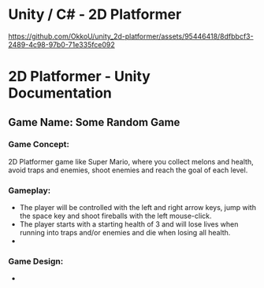 # Unity / C# - 2D Platformer

https://github.com/OkkoU/unity_2d-platformer/assets/95446418/8dfbbcf3-2489-4c98-97b0-71e335fce092



# 2D Platformer - Unity Documentation

## Game Name: Some Random Game

### Game Concept:
2D Platformer game like Super Mario, where you collect melons and health, avoid traps and enemies, shoot enemies and reach the goal of each level.


### Gameplay:
- The player will be controlled with the left and right arrow keys, jump with the space key and shoot fireballs with the left mouse-click.
- The player starts with a starting health of 3 and will lose lives when running into traps and/or enemies and die when losing all health.
- 


### Game Design:
-





